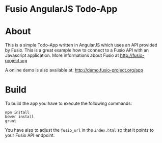 Fusio AngularJS Todo-App
=====

# About

This is a simple Todo-App written in AngularJS which uses an API provided by
Fusio. This is a great example how to connect to a Fusio API with an Javascript
application. More informations about Fusio at http://fusio-project.org

A online demo is also available at:
http://demo.fusio-project.org/app

# Build

To build the app you have to execute the following commands:

    npm install
    bower install
    grunt

You have also to adjust the `fusio_url` in the `index.html` so that it points
to your Fusio API endpoint.
